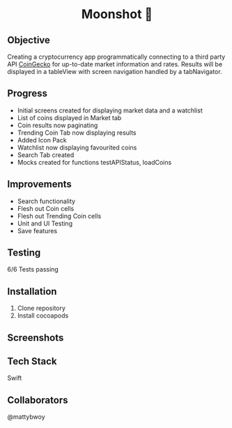 <h1 align="center">

Moonshot :full_moon_with_face:

</h1>

## Objective
Creating a cryptocurrency app programmatically connecting to a third party API [CoinGecko](https://www.coingecko.com/en/api) for up-to-date market information and rates. 
Results will be displayed in a tableView with screen navigation handled by a tabNavigator.

## Progress
- Initial screens created for displaying market data and a watchlist
- List of coins displayed in Market tab
- Coin results now paginating
- Trending Coin Tab now displaying results
- Added Icon Pack
- Watchlist now displaying favourited coins
- Search Tab created
- Mocks created for functions testAPIStatus, loadCoins 

## Improvements
- Search functionality
- Flesh out Coin cells
- Flesh out Trending Coin cells
- Unit and UI Testing
- Save features

## Testing
6/6 Tests passing

## Installation

1. Clone repository
2. Install cocoapods

## Screenshots

## Tech Stack
Swift

## Collaborators
@mattybwoy

